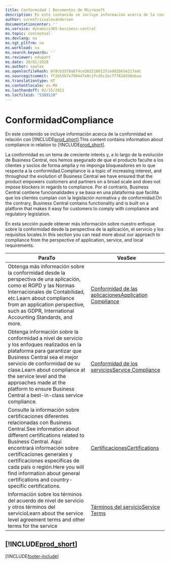 ```yaml
---
title: Conformidad | Documentos de Microsoft
description: En este contenido se incluye información acerca de la conformidad en relación con Business Central.
author: sorenfriisalexandersen
documentationcenter: ''
ms.service: dynamics365-business-central
ms.topic: conceptual
ms.devlang: na
ms.tgt_pltfrm: na
ms.workload: na
ms.search.keywords: ''
ms.reviewer: edupont
ms.date: 10/01/2020
ms.author: soalex
ms.openlocfilehash: 878cb3578a6f4ce3022100137ce802b65e217adc
ms.sourcegitcommit: ff2b55b7e790447e0c1fcd5c2ec7f7610338ebaa
ms.translationtype: HT
ms.contentlocale: es-MX
ms.lasthandoff: 02/15/2021
ms.locfileid: "5389110"
---
```

# <a name="compliance"></a><span data-ttu-id="56805-103">Conformidad</span><span class="sxs-lookup"><span data-stu-id="56805-103">Compliance</span></span>

<span data-ttu-id="56805-104">En este contenido se incluye información acerca de la conformidad en relación con [!INCLUDE[prod_short](../includes/prod_short.md)].</span><span class="sxs-lookup"><span data-stu-id="56805-104">This content contains information about compliance in relation to [!INCLUDE[prod_short](../includes/prod_short.md)].</span></span>  

<span data-ttu-id="56805-105">La conformidad es un tema de creciente interés y, a lo largo de la evolución de Business Central, nos hemos asegurado de que el producto faculte a los clientes y socios de forma amplia y no imponga bloqueadores en lo que respecta a la conformidad.</span><span class="sxs-lookup"><span data-stu-id="56805-105">Compliance is a topic of increasing interest, and throughout the evolution of Business Central we have ensured that the product empowers customers and partners on a broad scale and does not impose blockers in regards to compliance.</span></span> <span data-ttu-id="56805-106">Por el contrario, Business Central contiene funcionalidades y se basa en una plataforma que facilita que los clientes cumplan con la legislación normativa y de conformidad.</span><span class="sxs-lookup"><span data-stu-id="56805-106">On the contrary, Business Central contains functionality and is built on a platform that makes it easy for customers to comply with compliance and regulatory legislation.</span></span>

<span data-ttu-id="56805-107">En esta sección puede obtener más información sobre nuestro enfoque sobre la conformidad desde la perspectiva de la aplicación, el servicio y los requisitos locales.</span><span class="sxs-lookup"><span data-stu-id="56805-107">In this section you can read more about our approach to compliance from the perspective of application, service, and local  requirements.</span></span>

|<span data-ttu-id="56805-108">**Para**</span><span class="sxs-lookup"><span data-stu-id="56805-108">**To**</span></span>|<span data-ttu-id="56805-109">**Vea**</span><span class="sxs-lookup"><span data-stu-id="56805-109">**See**</span></span>|  
|------------|-------------|  
|<span data-ttu-id="56805-110">Obtenga más información sobre la conformidad desde la perspectiva de una aplicación, como el RGPD y las Normas Internacionales de Contabilidad, etc.</span><span class="sxs-lookup"><span data-stu-id="56805-110">Learn about compliance from an application perspective, such as GDPR, International Accounting Standards, and more.</span></span>|[<span data-ttu-id="56805-111">Conformidad de las aplicaciones</span><span class="sxs-lookup"><span data-stu-id="56805-111">Application Compliance</span></span>](compliance-application-compliance.md)|  
|<span data-ttu-id="56805-112">Obtenga información sobre la conformidad a nivel de servicio y los enfoques realizados en la plataforma para garantizar que Business Central sea el mejor servicio de conformidad de su clase.</span><span class="sxs-lookup"><span data-stu-id="56805-112">Learn about compliance at the service level and the approaches made at the platform to ensure Business Central a best-in-class service compliance.</span></span>|[<span data-ttu-id="56805-113">Conformidad de los servicios</span><span class="sxs-lookup"><span data-stu-id="56805-113">Service Compliance</span></span>](compliance-service-compliance.md)|  
|<span data-ttu-id="56805-114">Consulte la información sobre certificaciones diferentes relacionadas con Business Central.</span><span class="sxs-lookup"><span data-stu-id="56805-114">See information about different certifications related to Business Central.</span></span> <span data-ttu-id="56805-115">Aquí encontrará información sobre certificaciones generales y certificaciones específicas de cada país o región.</span><span class="sxs-lookup"><span data-stu-id="56805-115">Here you will find information about general certifications and country-specific certifications.</span></span>|[<span data-ttu-id="56805-116">Certificaciones</span><span class="sxs-lookup"><span data-stu-id="56805-116">Certifications</span></span>](compliance-certifications.md)|  
|<span data-ttu-id="56805-117">Información sobre los términos del acuerdo de nivel de servicio y otros términos del servicio</span><span class="sxs-lookup"><span data-stu-id="56805-117">Learn about the service level agreement terms and other terms for the service</span></span>|[<span data-ttu-id="56805-118">Términos del servicio</span><span class="sxs-lookup"><span data-stu-id="56805-118">Service Terms</span></span>](compliance-service-compliance.md#service-terms)|  

## [!INCLUDE[prod_short](../includes/free_trial_md.md)]  


[!INCLUDE[footer-include](../includes/footer-banner.md)]
